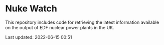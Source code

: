 # Nuke Watch

This repository includes code for retrieving the latest information available on the output of EDF nuclear power plants in the UK.

Last updated: 2022-06-15 00:51